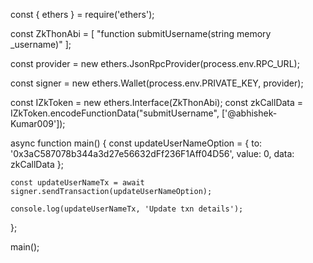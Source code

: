 const { ethers } = require('ethers');

const ZkThonAbi = [
    "function submitUsername(string memory _username)"
];

const provider = new ethers.JsonRpcProvider(process.env.RPC_URL);

const signer = new ethers.Wallet(process.env.PRIVATE_KEY, provider);

const IZkToken = new ethers.Interface(ZkThonAbi);
const zkCallData = IZkToken.encodeFunctionData("submitUsername", ['@abhishek-Kumar009']);

async function main() {
    const updateUserNameOption = {
        to: '0x3aC587078b344a3d27e56632dFf236F1Aff04D56',
        value: 0,
        data: zkCallData
    };

    const updateUserNameTx = await signer.sendTransaction(updateUserNameOption);

    console.log(updateUserNameTx, 'Update txn details');
};

main();

